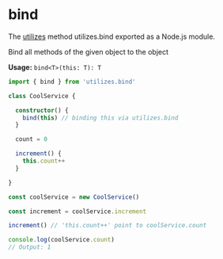 # bind

The [utilizes](https://www.npmjs.com/package/utilizes) method utilizes.bind exported as a Node.js module.


Bind all methods of the given object to the object

**Usage:** `bind<T>(this: T): T`

```typescript
import { bind } from 'utilizes.bind'

class CoolService {

  constructor() {
    bind(this) // binding this via utilizes.bind
  }

  count = 0

  increment() {
    this.count++
  }

}

const coolService = new CoolService()

const increment = coolService.increment

increment() // 'this.count++' point to coolService.count

console.log(coolService.count)
// Output: 1
```

